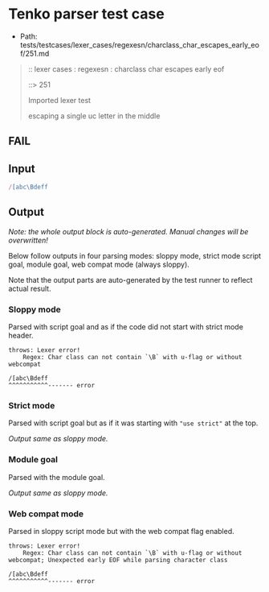 # Tenko parser test case

- Path: tests/testcases/lexer_cases/regexesn/charclass_char_escapes_early_eof/251.md

> :: lexer cases : regexesn : charclass char escapes early eof
>
> ::> 251
>
> Imported lexer test
>
> escaping a single uc letter in the middle

## FAIL

## Input

`````js
/[abc\Bdeff
`````

## Output

_Note: the whole output block is auto-generated. Manual changes will be overwritten!_

Below follow outputs in four parsing modes: sloppy mode, strict mode script goal, module goal, web compat mode (always sloppy).

Note that the output parts are auto-generated by the test runner to reflect actual result.

### Sloppy mode

Parsed with script goal and as if the code did not start with strict mode header.

`````
throws: Lexer error!
    Regex: Char class can not contain `\B` with u-flag or without webcompat

/[abc\Bdeff
^^^^^^^^^^^------- error
`````

### Strict mode

Parsed with script goal but as if it was starting with `"use strict"` at the top.

_Output same as sloppy mode._

### Module goal

Parsed with the module goal.

_Output same as sloppy mode._

### Web compat mode

Parsed in sloppy script mode but with the web compat flag enabled.

`````
throws: Lexer error!
    Regex: Char class can not contain `\B` with u-flag or without webcompat; Unexpected early EOF while parsing character class

/[abc\Bdeff
^^^^^^^^^^^------- error
`````

